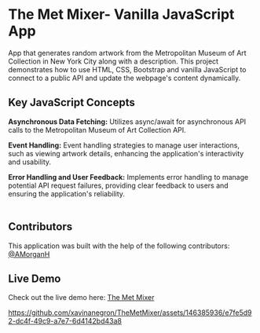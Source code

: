 # The Met Mixer- Vanilla JavaScript App

App that generates random artwork from the Metropolitan Museum of Art Collection in New York City along with a description. This project demonstrates how to use HTML, CSS, Bootstrap and vanilla JavaScript to connect to a public API and update the webpage's content dynamically.
<br>
## Key JavaScript Concepts 

**Asynchronous Data Fetching:** Utilizes async/await for asynchronous API calls to the Metropolitan Museum of Art Collection API. <br>

**Event Handling:** Event handling strategies to manage user interactions, such as viewing artwork details, enhancing the application's interactivity and usability. <br>

**Error Handling and User Feedback:** Implements error handling to manage potential API request failures, providing clear feedback to users and ensuring the application's reliability. <br>
<br>

## Contributors
This application was built with the help of the following contributors:  [@AMorganH](https://github.com/AMorganH)
## Live Demo
Check out the live demo here: [The Met Mixer](https://the-met-mixer.vercel.app/)


https://github.com/xavinanegron/TheMetMixer/assets/146385936/e7fe5d92-dc4f-49c9-a7e7-6d4142bd43a8



